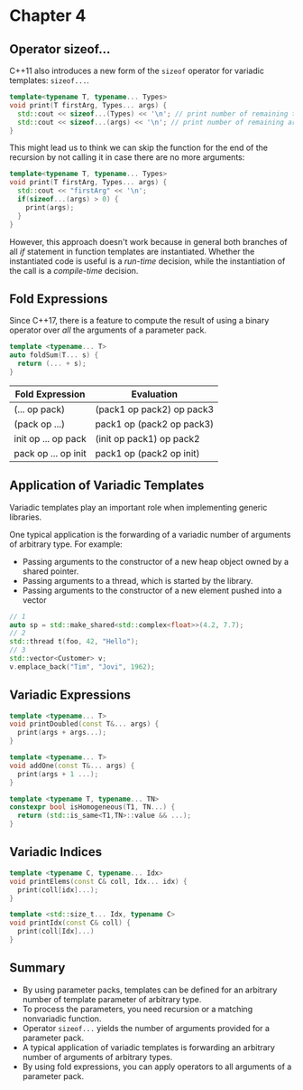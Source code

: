 # Chapter 4

## Operator sizeof...

C++11 also introduces a new form of the `sizeof` operator
for variadic templates: `sizeof...`.

```c++
template<typename T, typename... Types>
void print(T firstArg, Types... args) {
  std::cout << sizeof...(Types) << '\n'; // print number of remaining types.
  std::cout << sizeof...(args) << '\n'; // print number of remaining args.
}
```

This might lead us to think we can skip the function for the end of the
recursion by not calling it in case there are no more arguments:

```c++
template<typename T, typename... Types>
void print(T firstArg, Types... args) {
  std::cout << "firstArg" << '\n';
  if(sizeof...(args) > 0) {
    print(args);
  }
}
```

However, this approach doesn't work because in general both branches of
all *if* statement in function templates are instantiated. Whether the
instantiated code is useful is a *run-time* decision, while the
instantiation of the call is a *compile-time* decision.

## Fold Expressions

Since C++17, there is a feature to compute the result of
using a binary operator over *all* the arguments of a
parameter pack.

```c++
template <typename... T>
auto foldSum(T... s) {
  return (... + s);
}
```

| Fold Expression     | Evaluation |
| ------------------- | --------------------- |
| (... op pack)       | (pack1 op pack2) op pack3 |
| (pack op ...)       | pack1 op (pack2 op pack3) |
| init op ... op pack | (init op pack1) op pack2 |
| pack op ... op init | pack1 op (pack2 op init) |

## Application of Variadic Templates

Variadic templates play an important role when implementing
generic libraries.

One typical application is the forwarding of a variadic number
of arguments of arbitrary type. For example:

+ Passing arguments to the constructor of a new heap object owned by
a shared pointer.
+ Passing arguments to a thread, which is started by the library.
+ Passing arguments to the constructor of a new element pushed into a
vector

```c++
// 1
auto sp = std::make_shared<std::complex<float>>(4.2, 7.7);
// 2
std::thread t(foo, 42, "Hello");
// 3
std::vector<Customer> v;
v.emplace_back("Tim", "Jovi", 1962);
```

## Variadic Expressions

```c++
template <typename... T>
void printDoubled(const T&... args) {
  print(args + args...);
}

template <typename... T>
void addOne(const T&... args) {
  print(args + 1 ...);
}

template <typename T, typename... TN>
constexpr bool isHomogeneous(T1, TN...) {
  return (std::is_same<T1,TN>::value && ...);
}
```

## Variadic Indices

```c++
template <typename C, typename... Idx>
void printElems(const C& coll, Idx... idx) {
  print(coll[idx]...);
}

template <std::size_t... Idx, typename C>
void printIdx(const C& coll) {
  print(coll[Idx]...)
}
```

## Summary

+ By using parameter packs, templates can be defined for an arbitrary
number of template parameter of arbitrary type.
+ To process the parameters, you need recursion or a matching nonvariadic
function.
+ Operator `sizeof...` yields the number of arguments provided for a
parameter pack.
+ A typical application of variadic templates is forwarding an arbitrary
number of arguments of arbitrary types.
+ By using fold expressions, you can apply operators to all arguments of
a parameter pack.
